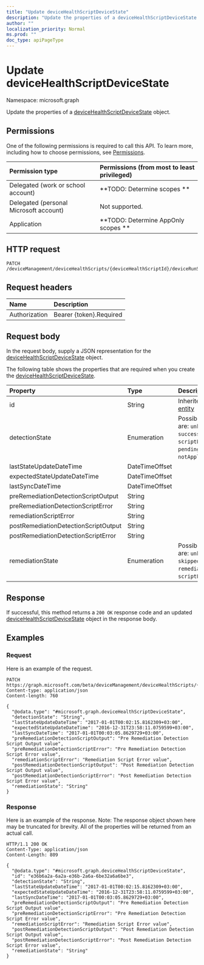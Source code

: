 ```yaml
---
title: "Update deviceHealthScriptDeviceState"
description: "Update the properties of a deviceHealthScriptDeviceState object."
author: ""
localization_priority: Normal
ms.prod: ""
doc_type: apiPageType
---
```


# Update deviceHealthScriptDeviceState

Namespace: microsoft.graph

Update the properties of a [deviceHealthScriptDeviceState](../resources/devicehealthscriptdevicestate.md) object.

## Permissions
One of the following permissions is required to call this API. To learn more, including how to choose permissions, see [Permissions](/concepts/permissions-reference.md).

|Permission type|Permissions (from most to least privileged)|
|:---|:---|
|Delegated (work or school account)|**TODO: Determine scopes **|
|Delegated (personal Microsoft account)|Not supported.|
|Application|**TODO: Determine AppOnly scopes **|

## HTTP request
<!-- {
  "blockType": "ignored"
}
-->
``` http
PATCH /deviceManagement/deviceHealthScripts/{deviceHealthScriptId}/deviceRunStates/{deviceHealthScriptDeviceStateId}
```

## Request headers
|Name|Description|
|:---|:---|
|Authorization|Bearer {token}.Required|

## Request body
In the request body, supply a JSON representation for the [deviceHealthScriptDeviceState](../resources/devicehealthscriptdevicestate.md) object.

The following table shows the properties that are required when you create the [deviceHealthScriptDeviceState](../resources/devicehealthscriptdevicestate.md).

|Property|Type|Description|
|:---|:---|:---|
|id|String| Inherited from [entity](../resources/entity.md)|
|detectionState|Enumeration| Possible values are: `unknown`, `success`, `fail`, `scriptError`, `pending`, `notApplicable`.|
|lastStateUpdateDateTime|DateTimeOffset||
|expectedStateUpdateDateTime|DateTimeOffset||
|lastSyncDateTime|DateTimeOffset||
|preRemediationDetectionScriptOutput|String||
|preRemediationDetectionScriptError|String||
|remediationScriptError|String||
|postRemediationDetectionScriptOutput|String||
|postRemediationDetectionScriptError|String||
|remediationState|Enumeration| Possible values are: `unknown`, `skipped`, `success`, `remediationFailed`, `scriptError`.|



## Response
If successful, this method returns a `200 OK` response code and an updated [deviceHealthScriptDeviceState](../resources/devicehealthscriptdevicestate.md) object in the response body.

## Examples

### Request
Here is an example of the request.
<!-- {
  "blockType": "request",
  "name": "update_devicehealthscriptdevicestate"
}
-->
``` http
PATCH https://graph.microsoft.com/beta/deviceManagement/deviceHealthScripts/{deviceHealthScriptId}/deviceRunStates/{deviceHealthScriptDeviceStateId}
Content-type: application/json
Content-length: 760

{
  "@odata.type": "#microsoft.graph.deviceHealthScriptDeviceState",
  "detectionState": "String",
  "lastStateUpdateDateTime": "2017-01-01T00:02:15.8162309+03:00",
  "expectedStateUpdateDateTime": "2016-12-31T23:58:11.0759599+03:00",
  "lastSyncDateTime": "2017-01-01T00:03:05.8629729+03:00",
  "preRemediationDetectionScriptOutput": "Pre Remediation Detection Script Output value",
  "preRemediationDetectionScriptError": "Pre Remediation Detection Script Error value",
  "remediationScriptError": "Remediation Script Error value",
  "postRemediationDetectionScriptOutput": "Post Remediation Detection Script Output value",
  "postRemediationDetectionScriptError": "Post Remediation Detection Script Error value",
  "remediationState": "String"
}
```

### Response
Here is an example of the response. Note: The response object shown here may be truncated for brevity. All of the properties will be returned from an actual call.
<!-- {
  "blockType": "response",
  "truncated": true
}
-->
``` http
HTTP/1.1 200 OK
Content-Type: application/json
Content-Length: 809

{
  "@odata.type": "#microsoft.graph.deviceHealthScriptDeviceState",
  "id": "e36b6a2a-6a2a-e36b-2a6a-6be32a6a6be3",
  "detectionState": "String",
  "lastStateUpdateDateTime": "2017-01-01T00:02:15.8162309+03:00",
  "expectedStateUpdateDateTime": "2016-12-31T23:58:11.0759599+03:00",
  "lastSyncDateTime": "2017-01-01T00:03:05.8629729+03:00",
  "preRemediationDetectionScriptOutput": "Pre Remediation Detection Script Output value",
  "preRemediationDetectionScriptError": "Pre Remediation Detection Script Error value",
  "remediationScriptError": "Remediation Script Error value",
  "postRemediationDetectionScriptOutput": "Post Remediation Detection Script Output value",
  "postRemediationDetectionScriptError": "Post Remediation Detection Script Error value",
  "remediationState": "String"
}
```

